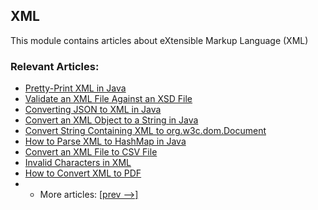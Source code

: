 ## XML

This module contains articles about eXtensible Markup Language (XML)

### Relevant Articles:

- [Pretty-Print XML in Java](https://www.baeldung.com/java-pretty-print-xml)
- [Validate an XML File Against an XSD File](https://www.baeldung.com/java-validate-xml-xsd)
- [Converting JSON to XML in Java](https://www.baeldung.com/java-convert-json-to-xml)
- [Convert an XML Object to a String in Java](https://www.baeldung.com/java-convert-xml-object-string)
- [Convert String Containing XML to org.w3c.dom.Document](https://www.baeldung.com/java-convert-string-xml-dom)
- [How to Parse XML to HashMap in Java](https://www.baeldung.com/java-xml-read-into-hashmap)
- [Convert an XML File to CSV File](https://www.baeldung.com/java-convert-xml-csv)
- [Invalid Characters in XML](https://www.baeldung.com/java-xml-invalid-characters)
- [How to Convert XML to PDF](https://www.baeldung.com/java-xml-pdf-conversion)
- - More articles: [[prev -->]](../xml)
